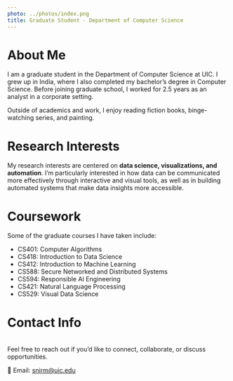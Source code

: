 ```yaml
---
photo: ../photos/index.png
title: Graduate Student - Department of Computer Science
---
```


# About Me  
I am a graduate student in the Department of Computer Science at UIC. I grew up in India, where I also completed my bachelor’s degree in Computer Science. Before joining graduate school, I worked for 2.5 years as an analyst in a corporate setting.  

Outside of academics and work, I enjoy reading fiction books, binge-watching series, and painting.  

# Research Interests  
My research interests are centered on **data science, visualizations, and automation**. I’m particularly interested in how data can be communicated more effectively through interactive and visual tools, as well as in building automated systems that make data insights more accessible.  

# Coursework  
Some of the graduate courses I have taken include:  
- CS401: Computer Algorithms  
- CS418: Introduction to Data Science  
- CS412: Introduction to Machine Learning  
- CS588: Secure Networked and Distributed Systems  
- CS594: Responsible AI Engineering  
- CS421: Natural Language Processing  
- CS529: Visual Data Science  

# Contact Info  
<a name="contact"></a>  
Feel free to reach out if you’d like to connect, collaborate, or discuss opportunities.  

📧 Email: [snirm@uic.edu](mailto:snirm@uic.edu)
